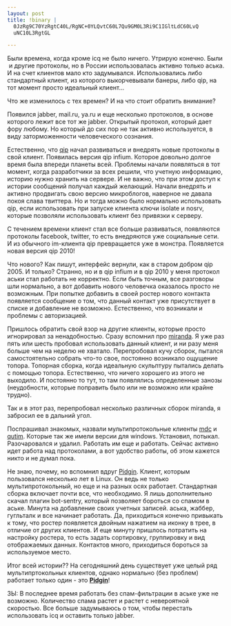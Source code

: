 ```yaml
--- 
layout: post
title: !binary |
  0JzRg9C70YzRgtC40L/RgNC+0YLQvtC60L7Qu9GM0L3Ri9C1IGltLdC60LvQ
  uNC10L3RgtGL

---
```

Были времена, когда кроме icq не было ничего. Утрирую конечно. Были  и другие протоколы, но в России использовалась активно только аська. И на счет клиентов мало кто задумывался. Использовались либо стандартный клиент, из которого выкорчевывали банеры, либо qip, на тот момент просто идеальный клиент...

Что же изменилось с тех времен? И на что стоит обратить внимание?

<!--more-->Появился jabber, mail.ru, ya.ru и еще несколько протоколов, в основе которого лежит все тот же jabber. Открытый протокол, который дает фору любому. Но который до сих пор не так активно используется, в виду заторможенности человеческого сознания.

Естественно, что <a href="http://www.qip.ru" target="_blank">qip</a> начал развиваться и внедрять новые протоколы в свой клиент. Появилась версия qip infium. Которое довольно долгое время была впереди планеты всей. Проблемы начали появляться в тот момент, когда разработчики за всех решили, что учетную информацию, историю нужно хранить на сервере. И не важно, что при этом доступ к истории сообщений получал каждый желающий. Начали внедрять и активно продвигать свою версию микроблогов, наверное не давала покоя слава твиттера. Но и тогда можно было нормально использовать qip, если использовать при запуске клиента ключи isolate и nosrv, которые позволяли использовать клиент без привязки к серверу.

С течением времени клиент стал все больше развиваться, появляются протоколы facebook, twitter, то есть внедряются уже социальные сети. И из обычного im-клиента qip превращается уже в монстра. Появляется новая версия qip 2010!

Что нового? Как пишут, интерфейс вернули, как в старом добром qip 2005. И только? Странно, но и в qip infium и в qip 2010 у меня протокол аськи стал работать не корректно. Если быть точным, все разговоры шли нормально, а вот добавить нового человечка оказалось просто не возможным. При попытке добавить в своей ростер нового контакта появляется сообщение о том, что данный контакт уже присутствует в списке и добавление не возможно. Естественно, что возникали и проблемы с авторизацией.

Пришлось обратить свой взор на другие клиенты, которые просто игнорировал за ненадобностью. Сразу вспомнил про <a href="http://www.miranda-im.org/" target="_blank">miranda</a>. Я уже раз пять или шесть пробовал использовать данный клиент, и ни разу меня больше чем на неделю не хватало. Перепробовал кучу сборок, пытался самостоятельно собрать что-то свое, постоянно возникало ощущение топора. Топорная сборка, когда идеальную скульптуру пытались делать с помощью топора. Естественно, что ничего хорошего из этого не выходило. И постоянно то тут, то там появлялись определенные занозы (неудобности, которые поправить было или не возможно или крайне трудно).

Так и в этот раз, перепробовал несколько различных сборок miranda, я забросил ее в дальний угол.

Поспрашивал знакомых, назвали мультипротокольные клиенты <a href="http://www.mdc.ru" target="_blank">mdc</a> и <a href="http://qutim.org" target="_blank">qutim</a>. Которые так же имели версии для windows. Установил, потыкал. Разочаровался и удалил. Работать им еще и работать. Сейчас активно идет работа над протоколами, а вот удобство работы, об этом кажется никто и не думал пока.

Не знаю, почему, но вспомнил вдруг <a href="http://www.pidgin.im" target="_blank">Pidgin</a>. Клиент, которым пользовался несколько лет в Linux. Он ведь не только мультипротокольный, но еще и на разных осях работает. Стандартная сборка включает почти все, что необходимо. Я лишь дополнительно скачал плагин bot-sentry, который позволяет бороться со спамом в аське. Минута на добавление своих учетных записей. аська, жаббер, гугльталк и все начинает работать. Да, приходиться конечно привыкать к тому, что ростер появляется двойным нажатием на иконку в трее, в отличие от других клиентов. И еще минуту пришлось потратить на настройку ростера, то есть задать сортировку, группировку и вид отображаемых данных. Контактов много, приходиться бороться за используемое место.

Итог всей истории?? На сегодняшний день существует уже целый ряд мультипртокольных клиентов, однако нормально (без проблем) работает только один - это <a href="http://www.pidgin.im" target="_blank"><strong>Pidgin</strong></a>!

ЗЫ: В последнее время работать без спам-фильтрации в аське уже не возможно. Количество спама растет и растет с невероятной скоростью. Все больше задумываюсь о том, чтобы перестать использовать icq и оставить только jabber.

